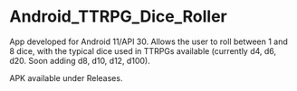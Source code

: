 # Android_TTRPG_Dice_Roller

App developed for Android 11/API 30. Allows the user to roll between 1 and 8 dice, with the typical dice used in TTRPGs available (currently d4, d6, d20. Soon adding d8, d10, d12, d100).

APK available under Releases.
